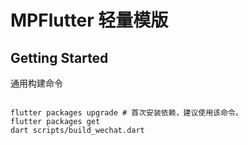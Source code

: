 # MPFlutter 轻量模版



## Getting Started

通用构建命令
```shell

flutter packages upgrade # 首次安装依赖，建议使用该命令。
flutter packages get
dart scripts/build_wechat.dart

```
